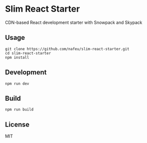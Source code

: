 # Slim React Starter

CDN-based React development starter with Snowpack and Skypack

## Usage

```
git clone https://github.com/nafeu/slim-react-starter.git
cd slim-react-starter
npm install
```

## Development

```
npm run dev
```

## Build

```
npm run build
```

## License

MIT
